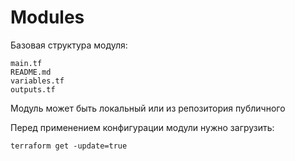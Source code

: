 # Modules

Базовая структура модуля:

```
main.tf
README.md
variables.tf
outputs.tf
```

Модуль может быть локальный или из репозитория публичного

Перед применением конфигурации модули нужно загрузить:

```
terraform get -update=true
```
